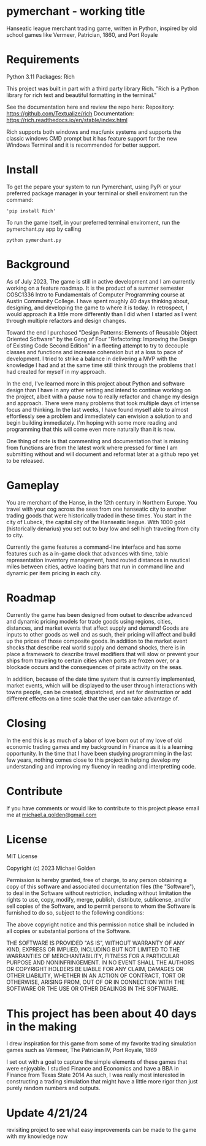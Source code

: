 # pymerchant - working title

Hanseatic league merchant trading game, written in Python, inspired by old school games like Vermeer, Patrician, 1860, and Port Royale




# Requirements
Python 3.11
Packages: Rich

This project was built in part with a third party library Rich.
	"Rich is a Python library for rich text and beautiful formatting in the terminal."

See the documentation here and review the repo here:
	Repository: https://github.com/Textualize/rich
	Documentation: https://rich.readthedocs.io/en/stable/index.html


Rich supports both windows and mac/unix systems and supports the classic windows CMD prompt but it has feature support for the new Windows Terminal and it is recommended for better support.

# Install


To get the pepare your system to run Pymerchant, using PyPi or your preferred package manager in your terminal or shell enviroment run the command:

	'pip install Rich'

To run the game itself, in your preferred terminal enviroment, run the pymerchant.py app by calling

	python pymerchant.py


# Background

As of July 2023, The game is still in active development and I am currently working on a feature roadmap. It is the product of a summer semester COSC1336 Intro to Fundamentals of Computer Programming course at Austin Community College. I have spent roughly 40 days thinking about, designing, and developing the game to where it is today. In retrospect, I would approach it a little more differently than I did when I started as I went through multiple refactors and design changes.

Toward the end I purchased "Design Patterns: Elements of Reusable Object Oriented Software" by the Gang of Four "Refactoring: Improving the Design of Existing Code Second Edition" in a fleeting attempt to try to decouple classes and functions and increase cohension but at a loss to pace of development. I tried to strike a balance in delivering a MVP with the knowledge I had and at the same time still think through the problems that I had created for myself in my approach.

In the end, I've learned more in this project about Python and software design than I have in any other setting and intend to continue working on the project, albeit with a pause now to really refactor and change my design and approach. There were many problems that took multiple days of intense focus and thinking. In the last weeks, I have found myself able to almost effortlessly see a problem and immediately can envision a solution to and begin building immediately. I'm hoping with some more reading and programming that this will come even more naturally than it is now.

One thing of note is that commenting and documentation that is missing from functions are from the latest work where pressed for time I am submitting without and will document and reformat later at a github repo yet to be released.

# Gameplay
You are merchant of the Hanse, in the 12th century in Northern Europe. You travel with your cog across the seas from one hanseatic city to another trading goods that were historically traded in these times. You start in the city of Lubeck, the capital city of the Hanseatic league. With 1000 gold (historically denarius) you set out to buy low and sell high traveling from city to city.

Currently the game features a command-line interface and has some features such as a in-game clock that advances with time, table representation inventory management, hand routed distances in nautical miles between cities, active loading bars that run in command line and dynamic per item pricing in each city.

# Roadmap
Currently the game has been designed from outset to describe advanced and dynamic pricing models for trade goods using regions, cities, distances, and market events that affect supply and demand! Goods are inputs to other goods as well and as such, their pricing will affect and build up the prices of those composite goods. In addition to the market event shocks that describe real world supply and demand shocks, there is in place a framework to describe travel modifiers that will slow or prevent your ships from traveling to certain cities when ports are frozen over, or a blockade occurs and the consequences of pirate activity on the seas.

In addition, because of the date time system that is currently implemented, market events, which will be displayed to the user through interactions with towns people, can be created, dispatched, and set for destruction or add different effects on a time scale that the user can take advantage of.

# Closing
In the end this is as much of a labor of love born out of my love of old economic trading games and my background in Finance as it is a learning opportunity. In the time that I have been studying programming in the last few years, nothing comes close to this project in helping develop my understanding and improving my fluency in reading and interpretting code.

# Contribute
 If you have comments or would like to contribute to this project please email me at michael.a.golden@gmail.com

# License

MIT License

Copyright (c) 2023 Michael Golden

Permission is hereby granted, free of charge, to any person obtaining a copy
of this software and associated documentation files (the "Software"), to deal
in the Software without restriction, including without limitation the rights
to use, copy, modify, merge, publish, distribute, sublicense, and/or sell
copies of the Software, and to permit persons to whom the Software is
furnished to do so, subject to the following conditions:

The above copyright notice and this permission notice shall be included in all
copies or substantial portions of the Software.

THE SOFTWARE IS PROVIDED "AS IS", WITHOUT WARRANTY OF ANY KIND, EXPRESS OR
IMPLIED, INCLUDING BUT NOT LIMITED TO THE WARRANTIES OF MERCHANTABILITY,
FITNESS FOR A PARTICULAR PURPOSE AND NONINFRINGEMENT. IN NO EVENT SHALL THE
AUTHORS OR COPYRIGHT HOLDERS BE LIABLE FOR ANY CLAIM, DAMAGES OR OTHER
LIABILITY, WHETHER IN AN ACTION OF CONTRACT, TORT OR OTHERWISE, ARISING FROM,
OUT OF OR IN CONNECTION WITH THE SOFTWARE OR THE USE OR OTHER DEALINGS IN THE
SOFTWARE.

# This project has been about 40 days in the making
I drew inspiration for this game from some of my favorite trading simulation games such as Vermeer, The Patrician IV, Port Royale, 1869 
 
I set out with a goal to capture the simple elements of these games that were enjoyable. I studied Finance and Economics and have a BBA in Finance from Texas State 2014 As such, I was really most interested in constructing a trading simulation that might have a little more rigor than just purely random numbers and outputs. 

# Update 4/21/24 
revisiting project to see what easy improvements can be made to the game with my knowledge now
